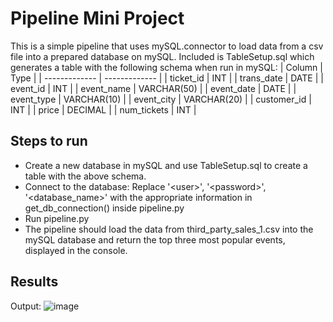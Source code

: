 # Pipeline Mini Project
This is a simple pipeline that uses mySQL.connector to load data from a csv file into a prepared database on mySQL. 
Included is TableSetup.sql which generates a table with the following schema when run in mySQL: 
| Column  | Type |
| ------------- | ------------- |
| ticket_id  | INT  |
| trans_date | DATE |
| event_id | INT |
| event_name | VARCHAR(50) |
| event_date | DATE |
| event_type | VARCHAR(10) |
| event_city | VARCHAR(20) |
| customer_id | INT |
| price | DECIMAL |
| num_tickets | INT |

## Steps to run
- Create a new database in mySQL and use TableSetup.sql to create a table with the above schema.
- Connect to the database: Replace '\<user\>', '\<password\>', '\<database_name\>' with the appropriate information in get_db_connection() inside pipeline.py
- Run pipeline.py
- The pipeline should load the data from third_party_sales_1.csv into the mySQL database and return the top three most popular events, displayed in the console.
  
## Results
Output:
![image](https://github.com/user-attachments/assets/9ac00828-30c5-4e62-b363-79a5b7486dee)
